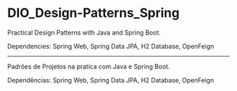 # DIO_Design-Patterns_Spring
Practical Design Patterns with Java and Spring Boot. 

Dependencies:  Spring Web, Spring Data JPA, H2 Database, OpenFeign


*************************************************

Padrões de Projetos na pratica com Java e Spring Boot. 

Dependências: Spring Web, Spring Data JPA, H2 Database, OpenFeign
